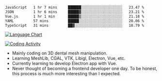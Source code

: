 <!--START_SECTION:waka-->

```txt
JavaScript   1 hr 7 mins     ██████░░░░░░░░░░░░░░░░░░░   23.47 %
JSON         1 hr 6 mins     █████▓░░░░░░░░░░░░░░░░░░░   23.21 %
Vue.js       1 hr 1 min      █████▒░░░░░░░░░░░░░░░░░░░   21.18 %
YAML         57 mins         █████░░░░░░░░░░░░░░░░░░░░   20.06 %
TypeScript   31 mins         ██▓░░░░░░░░░░░░░░░░░░░░░░   10.79 %
```

<!--END_SECTION:waka-->

<!--START_SECTION:waka_lang_chart_svg-->
[![Language Chart](https://wakatime.com/share/@DYPro_MIKE/13ed6aa1-fa8f-42b5-8fa7-97c58e94375f.svg)](https://wakatime.com)
<!--END_SECTION:waka_lang_chart_svg-->

<!--START_SECTION:waka_coding_activity_svg-->
[![Coding Activity](https://wakatime.com/share/@DYPro_MIKE/2224f81a-edc4-46bb-b59e-25de5147ed15.svg)](https://wakatime.com)
<!--END_SECTION:waka_coding_activity_svg-->

<!--
**0x11111111/0x11111111** is a ✨ _special_ ✨ repository because its `README.md` (this file) appears on your GitHub profile.

Here are some ideas to get you started:

- 🔭 I’m currently working on ...
- 🌱 I’m currently learning ...
- 👯 I’m looking to collaborate on ...
- 🤔 I’m looking for help with ...
- 💬 Ask me about ...
- 📫 How to reach me: ...
- 😄 Pronouns: ...
- ⚡ Fun fact: ...
-->
- Mainly coding on 3D dental mesh manipulation.
- Learning MeshLib, CGAL, VTK, Libigl, Electron, Vue, etc.
- Currently learning to develop Electron app with Vue.
- Never thought of becoming a frontend developer one day. To be honest, this process is much more interesting than I expected.
